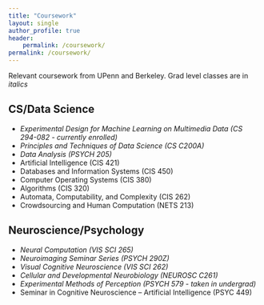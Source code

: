 ```yaml
---
title: "Coursework"
layout: single
author_profile: true
header:
    permalink: /coursework/
permalink: /coursework/
---
```

Relevant coursework from UPenn and Berkeley.  Grad level classes are in *italics*
## CS/Data Science
- *Experimental Design for Machine Learning on Multimedia Data (CS 294-082 - currently enrolled)*
- *Principles and Techniques of Data Science (CS C200A)*
- *Data Analysis (PSYCH 205)*
- Artificial Intelligence (CIS 421)
- Databases and Information Systems (CIS 450)
- Computer Operating Systems (CIS 380)
- Algorithms (CIS 320)
- Automata, Computability, and Complexity (CIS 262)
- Crowdsourcing and Human Computation (NETS 213)

## Neuroscience/Psychology
- *Neural Computation (VIS SCI 265)*
- *Neuroimaging Seminar Series (PSYCH 290Z)*
- *Visual Cognitive Neuroscience (VIS SCI 262)*
- *Cellular and Developmental Neurobiology (NEUROSC C261)*
- *Experimental Methods of Perception (PSYCH 579 - taken in undergrad)*
- Seminar in Cognitive Neuroscience – Artificial Intelligence (PSYC 449)